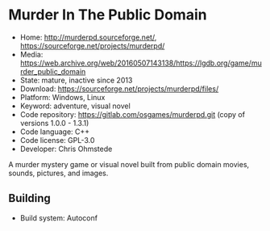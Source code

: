 # Murder In The Public Domain

- Home: http://murderpd.sourceforge.net/, https://sourceforge.net/projects/murderpd/
- Media: https://web.archive.org/web/20160507143138/https://lgdb.org/game/murder_public_domain
- State: mature, inactive since 2013
- Download: https://sourceforge.net/projects/murderpd/files/
- Platform: Windows, Linux
- Keyword: adventure, visual novel
- Code repository: https://gitlab.com/osgames/murderpd.git (copy of versions 1.0.0 - 1.3.1)
- Code language: C++
- Code license: GPL-3.0
- Developer: Chris Ohmstede

A murder mystery game or visual novel built from public domain movies, sounds, pictures, and images.

## Building

- Build system: Autoconf
